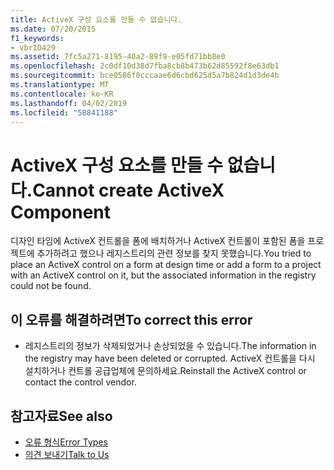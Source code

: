 ```yaml
---
title: ActiveX 구성 요소를 만들 수 없습니다.
ms.date: 07/20/2015
f1_keywords:
- vbrID429
ms.assetid: 7fc5a271-8195-40a2-89f9-e05fd71bb8e0
ms.openlocfilehash: 2c0df10d38d7fba8cb8b473b62d85592f8e63db1
ms.sourcegitcommit: bce0586f0cccaae6d6cbd625d5a7b824d1d3de4b
ms.translationtype: MT
ms.contentlocale: ko-KR
ms.lasthandoff: 04/02/2019
ms.locfileid: "58841188"
---
```

# <a name="cannot-create-activex-component"></a><span data-ttu-id="e719e-102">ActiveX 구성 요소를 만들 수 없습니다.</span><span class="sxs-lookup"><span data-stu-id="e719e-102">Cannot create ActiveX Component</span></span>
<span data-ttu-id="e719e-103">디자인 타임에 ActiveX 컨트롤을 폼에 배치하거나 ActiveX 컨트롤이 포함된 폼을 프로젝트에 추가하려고 했으나 레지스트리의 관련 정보를 찾지 못했습니다.</span><span class="sxs-lookup"><span data-stu-id="e719e-103">You tried to place an ActiveX control on a form at design time or add a form to a project with an ActiveX control on it, but the associated information in the registry could not be found.</span></span>  
  
## <a name="to-correct-this-error"></a><span data-ttu-id="e719e-104">이 오류를 해결하려면</span><span class="sxs-lookup"><span data-stu-id="e719e-104">To correct this error</span></span>  
  
-   <span data-ttu-id="e719e-105">레지스트리의 정보가 삭제되었거나 손상되었을 수 있습니다.</span><span class="sxs-lookup"><span data-stu-id="e719e-105">The information in the registry may have been deleted or corrupted.</span></span> <span data-ttu-id="e719e-106">ActiveX 컨트롤을 다시 설치하거나 컨트롤 공급업체에 문의하세요.</span><span class="sxs-lookup"><span data-stu-id="e719e-106">Reinstall the ActiveX control or contact the control vendor.</span></span>  
  
## <a name="see-also"></a><span data-ttu-id="e719e-107">참고자료</span><span class="sxs-lookup"><span data-stu-id="e719e-107">See also</span></span>

- [<span data-ttu-id="e719e-108">오류 형식</span><span class="sxs-lookup"><span data-stu-id="e719e-108">Error Types</span></span>](../../../visual-basic/programming-guide/language-features/error-types.md)
- [<span data-ttu-id="e719e-109">의견 보내기</span><span class="sxs-lookup"><span data-stu-id="e719e-109">Talk to Us</span></span>](/visualstudio/ide/talk-to-us)
